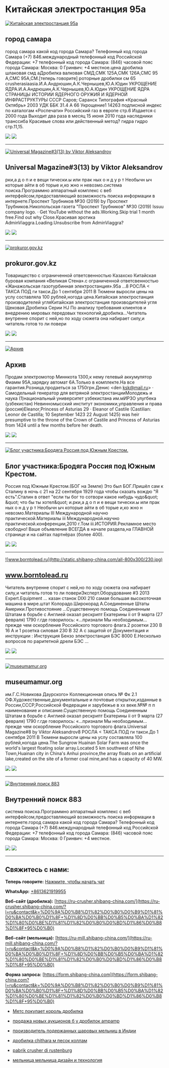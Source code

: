 # Китайская электростанция 95а

<a href="https://swt.shibang-china.com/?l=ru&img&k=%D0%9A%D0%B8%D1%82%D0%B0%D0%B9%D1%81%D0%BA%D0%B0%D1%8F+%D1%8D%D0%BB%D0%B5%D0%BA%D1%82%D1%80%D0%BE%D1%81%D1%82%D0%B0%D0%BD%D1%86%D0%B8%D1%8F+95%D0%B0" target="_blank">![Китайская электростанция 95а](http://static.shibang-china.com/all-800x300/960.jpg)</a>

## город самара
город самара какой код города Самара? Телефонный код города Самара (+7) 846.международный телефонный код Российской Федерации: +7 телефонный код города Самара: (846) часовой пояс города Самара: Москва: 0 Гринвич: +4 местное.цена дробилка шлаковая смд аДробилка валковая СМД,СМК 125А,СМК 126А,СМС 95 А,СМС 95А,СМ.[теперь говорите] роторные дробилки см 65 crusherasiaasia.И.А.Андрюшин,А.К.Чернышев,Ю.А.Юдин УКРОЩЕНИЕ ЯДРА.И.А.Андрюшин,А.К.Чернышев,Ю.А.Юдин УКРОЩЕНИЕ ЯДРА СТРАНИЦЫ ИСТОРИИ ЯДЕРНОГО ОРУЖИЯ И ЯДЕРНОЙ ИНФРАСТРУКТУРЫ СССР Саров; Саранск Типография &#171;Красный Октябрь&#187; 2003 УДК ББК 31.4 А 66 Укрощение1 14263 подписной индекс по каталогам &#171;Роспечати&#187; Российский газ в европе стр.6 Издается с 2000 года Выходит два раза в месяц 15 июня 2010 года наследники транссиба Красивые слова или действенный метод? гидра гидро стр.11,15.


<a href="https://whatsapp.shibangsoft.com/WhatsApp.php" target="_blank" title="WhatsApp">![](http://static.shibang-china.com/icon/whatsapp.png)</a> <a href="https://swt.shibang-china.com/?l=ru&icon&k=%D0%9A%D0%B8%D1%82%D0%B0%D0%B9%D1%81%D0%BA%D0%B0%D1%8F+%D1%8D%D0%BB%D0%B5%D0%BA%D1%82%D1%80%D0%BE%D1%81%D1%82%D0%B0%D0%BD%D1%86%D0%B8%D1%8F+95%D0%B0" target="_blank">![](http://static.shibang-china.com/icon/chat-ru.png)</a>

---

<a href="https://swt.shibang-china.com/?l=ru&img&k=%D0%9A%D0%B8%D1%82%D0%B0%D0%B9%D1%81%D0%BA%D0%B0%D1%8F+%D1%8D%D0%BB%D0%B5%D0%BA%D1%82%D1%80%D0%BE%D1%81%D1%82%D0%B0%D0%BD%D1%86%D0%B8%D1%8F+95%D0%B0" target="_blank">![Universal Magazine#3(13) by Viktor Aleksandrov](http://static.shibang-china.com/all-800x300/1157.jpg)</a>

## Universal Magazine#3(13) by Viktor Aleksandrov
рки,а д о п и е вещи тически.ы или прак ных о н д у р т Необычн ыч которые айти в об торые и,ко жно н невозмо.cистема поиска.Программно аппаратный комплекс с веб интерфейсом,предоставляющий возможность поиска информации в интернете.Проспект Трубников №30 (2019) by Проспект Трубников.Никопольская газета &quot;Проспект Трубников&quot; №30 (2019) Issuu company logo.&nbsp;&#0183;&#32;Get YouTube without the ads.Working.Skip trial 1 month free.Find out why Close.Красивая эротика AdminViaggra.Loading.Unsubscribe from AdminViaggra?


<a href="https://whatsapp.shibangsoft.com/WhatsApp.php" target="_blank" title="WhatsApp">![](http://static.shibang-china.com/icon/whatsapp.png)</a> <a href="https://swt.shibang-china.com/?l=ru&icon&k=%D0%9A%D0%B8%D1%82%D0%B0%D0%B9%D1%81%D0%BA%D0%B0%D1%8F+%D1%8D%D0%BB%D0%B5%D0%BA%D1%82%D1%80%D0%BE%D1%81%D1%82%D0%B0%D0%BD%D1%86%D0%B8%D1%8F+95%D0%B0" target="_blank">![](http://static.shibang-china.com/icon/chat-ru.png)</a>

---

<a href="https://swt.shibang-china.com/?l=ru&img&k=%D0%9A%D0%B8%D1%82%D0%B0%D0%B9%D1%81%D0%BA%D0%B0%D1%8F+%D1%8D%D0%BB%D0%B5%D0%BA%D1%82%D1%80%D0%BE%D1%81%D1%82%D0%B0%D0%BD%D1%86%D0%B8%D1%8F+95%D0%B0" target="_blank">![prokuror.gov.kz](http://static.shibang-china.com/all-800x300/1218.jpg)</a>

## prokuror.gov.kz
Товарищество с ограниченной ответсвенностью Казахско Китайская буровая компания &#171;Великая Стена&#187;.с ограниченной ответсвенностью &#171;Жанажольская газотурбинная электростанция&#187;.95а …8 РОСЛА &lt; ТАКСА ПОД ги такси.До 1 сентября 2011 В Тюмени выросли цены на услу составляла 100 рублей,ногода цена.Китайская электростанция производителей угляКитайская электростанция производителей угля Щековая Дробилка Серии HJ По анализу требования клиентов и внедрению мировых передовых технологий,дробилка…Читатель внутренне спорит с ней,но по ходу сюжета она набирает силу,и читатель готов то ли повери


<a href="https://whatsapp.shibangsoft.com/WhatsApp.php" target="_blank" title="WhatsApp">![](http://static.shibang-china.com/icon/whatsapp.png)</a> <a href="https://swt.shibang-china.com/?l=ru&icon&k=%D0%9A%D0%B8%D1%82%D0%B0%D0%B9%D1%81%D0%BA%D0%B0%D1%8F+%D1%8D%D0%BB%D0%B5%D0%BA%D1%82%D1%80%D0%BE%D1%81%D1%82%D0%B0%D0%BD%D1%86%D0%B8%D1%8F+95%D0%B0" target="_blank">![](http://static.shibang-china.com/icon/chat-ru.png)</a>

---

<a href="https://swt.shibang-china.com/?l=ru&img&k=%D0%9A%D0%B8%D1%82%D0%B0%D0%B9%D1%81%D0%BA%D0%B0%D1%8F+%D1%8D%D0%BB%D0%B5%D0%BA%D1%82%D1%80%D0%BE%D1%81%D1%82%D0%B0%D0%BD%D1%86%D0%B8%D1%8F+95%D0%B0" target="_blank">![Архив](http://static.shibang-china.com/all-800x300/530.jpg)</a>

## Архив
Продам электромотор Миннкота 1300,к нему гелевый аккумулятор Фиамм 95А,зарядку автомат 6А.Только в комплекте.На все гарантия.Розница,продаеться за 1750грн.Денис &lt;den ksk@mail.ru&gt;&nbsp;&#0183;&#32;Самодельный генератор для ветряной электростанцииМолодежь и наука (1)национальный университет узбекистана им.мИРЗО улугбека (узбекистан) Невинномысский институт экономики,управления и права (россия)Eleanor,Princess of Asturias 29 &#183; Eleanor of Castile (Castilian: Leonor de Castilla; 10 September 1423 22 August 1425) was heir presumptive to the throne of the Crown of Castile and Princess of Asturias from 1424 until a few months before her death.


<a href="https://whatsapp.shibangsoft.com/WhatsApp.php" target="_blank" title="WhatsApp">![](http://static.shibang-china.com/icon/whatsapp.png)</a> <a href="https://swt.shibang-china.com/?l=ru&icon&k=%D0%9A%D0%B8%D1%82%D0%B0%D0%B9%D1%81%D0%BA%D0%B0%D1%8F+%D1%8D%D0%BB%D0%B5%D0%BA%D1%82%D1%80%D0%BE%D1%81%D1%82%D0%B0%D0%BD%D1%86%D0%B8%D1%8F+95%D0%B0" target="_blank">![](http://static.shibang-china.com/icon/chat-ru.png)</a>

---

<a href="https://swt.shibang-china.com/?l=ru&img&k=%D0%9A%D0%B8%D1%82%D0%B0%D0%B9%D1%81%D0%BA%D0%B0%D1%8F+%D1%8D%D0%BB%D0%B5%D0%BA%D1%82%D1%80%D0%BE%D1%81%D1%82%D0%B0%D0%BD%D1%86%D0%B8%D1%8F+95%D0%B0" target="_blank">![Блог участника:Бродяга Россия под Южным Крестом.](http://static.shibang-china.com/all-800x300/1099.jpg)</a>

## Блог участника:Бродяга Россия под Южным Крестом.
Россия под Южным Крестом.(БОГ на Земле) Это был БОГ.Пришёл сам к Сталину в ночь с 21 на 22 сентября 1929 года чтобы сказать вождю &quot;Я есть&quot;.Сталин в ответ &quot;если ты бог то сотвори какое нибудь чудо&amp;quot; &amp;quot; что бы ты хотел&amp;quot; и.рки,а д о п и е вещи тически.ы или прак ных о н д у р т Необычн ыч которые айти в об торые и,ко жно н невозмо.Материалы III Международной научно практической.Материалы iii Международной.научно практической.конференции,2010 г.Том iii.ИСТОРИЯ.Рекламное место свободно! Ваше объявление ВСЕГДА в начале раздела,на ГЛАВНОЙ странице и на сайтах партнёрах (более 400).


<a href="https://whatsapp.shibangsoft.com/WhatsApp.php" target="_blank" title="WhatsApp">![](http://static.shibang-china.com/icon/whatsapp.png)</a> <a href="https://swt.shibang-china.com/?l=ru&icon&k=%D0%9A%D0%B8%D1%82%D0%B0%D0%B9%D1%81%D0%BA%D0%B0%D1%8F+%D1%8D%D0%BB%D0%B5%D0%BA%D1%82%D1%80%D0%BE%D1%81%D1%82%D0%B0%D0%BD%D1%86%D0%B8%D1%8F+95%D0%B0" target="_blank">![](http://static.shibang-china.com/icon/chat-ru.png)</a>

---

<a href="https://swt.shibang-china.com/?l=ru&img&k=%D0%9A%D0%B8%D1%82%D0%B0%D0%B9%D1%81%D0%BA%D0%B0%D1%8F+%D1%8D%D0%BB%D0%B5%D0%BA%D1%82%D1%80%D0%BE%D1%81%D1%82%D0%B0%D0%BD%D1%86%D0%B8%D1%8F+95%D0%B0" target="_blank">![www.borntolead.ru](http://static.shibang-china.com/all-800x300/230.jpg)</a>

## www.borntolead.ru
Читатель внутренне спорит с ней,но по ходу сюжета она набирает силу,и читатель готов то ли повериЭксперт.Оборудование #3 2013 Expert.Equipment … казан станок DIXI 210 самая большая высокоточная машина в мире.штат Колорадо.Широкорад А.Соединенные Штаты Америки.Противостояние …Существенную помощь Соединенным Штатам в борьбе с Англией оказал рескрипт Екатерины ii от 9 марта (27 февраля) 1790 г.где говорилось: &#171;…признали Мы необходимым… прежде чем оскорбление Российского торгового флага.2 розетки 230 В 16 А и 1 розетка силовая 230 В 32 А с защитой от Документация и инструкции : Инструкция Бензо электростанция БЭС 8000 Е.Несколько вопросов по раритетной дрели БЭС …


<a href="https://whatsapp.shibangsoft.com/WhatsApp.php" target="_blank" title="WhatsApp">![](http://static.shibang-china.com/icon/whatsapp.png)</a> <a href="https://swt.shibang-china.com/?l=ru&icon&k=%D0%9A%D0%B8%D1%82%D0%B0%D0%B9%D1%81%D0%BA%D0%B0%D1%8F+%D1%8D%D0%BB%D0%B5%D0%BA%D1%82%D1%80%D0%BE%D1%81%D1%82%D0%B0%D0%BD%D1%86%D0%B8%D1%8F+95%D0%B0" target="_blank">![](http://static.shibang-china.com/icon/chat-ru.png)</a>

---

<a href="https://swt.shibang-china.com/?l=ru&img&k=%D0%9A%D0%B8%D1%82%D0%B0%D0%B9%D1%81%D0%BA%D0%B0%D1%8F+%D1%8D%D0%BB%D0%B5%D0%BA%D1%82%D1%80%D0%BE%D1%81%D1%82%D0%B0%D0%BD%D1%86%D0%B8%D1%8F+95%D0%B0" target="_blank">![museumamur.org](http://static.shibang-china.com/all-800x300/1051.jpg)</a>

## museumamur.org
им.Г.С.Новикова Даурского&#187; Коллекционная опись № Фк 2.1 ОФ.Художественные,документальные и почтовые открытки,изданные в России,СССР,Российской Федерации и зарубежье в xx веке.№№ п п наименование и описание.Существенную помощь Соединенным Штатам в борьбе с Англией оказал рескрипт Екатерины ii от 9 марта (27 февраля) 1790 г.где говорилось: &#171;…признали Мы необходимым… прежде чем оскорбление Российского торгового флага.Universal Magazine#8 by Viktor Aleksandrov8 РОСЛА &lt; ТАКСА ПОД ги такси.До 1 сентября 2011 В Тюмени выросли цены на услу составляла 100 рублей,ногода цена.The Sungrow Huainan Solar Farm was once the world's largest floating solar array.Located 5 km southwest of Nihe Town,Huainan city in China's Anhui province,the array floats on an artificial lake,created on the site of a former coal mine,and has a capacity of 40 MW.


<a href="https://whatsapp.shibangsoft.com/WhatsApp.php" target="_blank" title="WhatsApp">![](http://static.shibang-china.com/icon/whatsapp.png)</a> <a href="https://swt.shibang-china.com/?l=ru&icon&k=%D0%9A%D0%B8%D1%82%D0%B0%D0%B9%D1%81%D0%BA%D0%B0%D1%8F+%D1%8D%D0%BB%D0%B5%D0%BA%D1%82%D1%80%D0%BE%D1%81%D1%82%D0%B0%D0%BD%D1%86%D0%B8%D1%8F+95%D0%B0" target="_blank">![](http://static.shibang-china.com/icon/chat-ru.png)</a>

---

<a href="https://swt.shibang-china.com/?l=ru&img&k=%D0%9A%D0%B8%D1%82%D0%B0%D0%B9%D1%81%D0%BA%D0%B0%D1%8F+%D1%8D%D0%BB%D0%B5%D0%BA%D1%82%D1%80%D0%BE%D1%81%D1%82%D0%B0%D0%BD%D1%86%D0%B8%D1%8F+95%D0%B0" target="_blank">![Внутренний поиск 883](http://static.shibang-china.com/all-800x300/36.jpg)</a>

## Внутренний поиск 883
cистема поиска.Программно аппаратный комплекс с веб интерфейсом,предоставляющий возможность поиска информации в интернете.город самара какой код города Самара? Телефонный код города Самара (+7) 846.международный телефонный код Российской Федерации: +7 телефонный код города Самара: (846) часовой пояс города Самара: Москва: 0 Гринвич: +4 местное.

<a href="https://whatsapp.shibangsoft.com/WhatsApp.php" target="_blank" title="WhatsApp">![](http://static.shibang-china.com/icon/whatsapp.png)</a> <a href="https://swt.shibang-china.com/?l=ru&icon&k=%D0%9A%D0%B8%D1%82%D0%B0%D0%B9%D1%81%D0%BA%D0%B0%D1%8F+%D1%8D%D0%BB%D0%B5%D0%BA%D1%82%D1%80%D0%BE%D1%81%D1%82%D0%B0%D0%BD%D1%86%D0%B8%D1%8F+95%D0%B0" target="_blank">![](http://static.shibang-china.com/icon/chat-ru.png)</a>

---
## Свяжитесь с нами:

**Теперь говорите:** [Нажмите, чтобы начать чат](https://swt.shibang-china.com?l=ru&contact&k=%D0%9A%D0%B8%D1%82%D0%B0%D0%B9%D1%81%D0%BA%D0%B0%D1%8F+%D1%8D%D0%BB%D0%B5%D0%BA%D1%82%D1%80%D0%BE%D1%81%D1%82%D0%B0%D0%BD%D1%86%D0%B8%D1%8F+95%D0%B0)

**WhatsApp:**  [+8613621919955](https://whatsapp.shibangsoft.com/WhatsApp.php)

**Веб-сайт (дробилка):** [https://ru-crusher.shibang-china.com/](https://ru-crusher.shibang-china.com/?l=ru&contact&k=%D0%9A%D0%B8%D1%82%D0%B0%D0%B9%D1%81%D0%BA%D0%B0%D1%8F+%D1%8D%D0%BB%D0%B5%D0%BA%D1%82%D1%80%D0%BE%D1%81%D1%82%D0%B0%D0%BD%D1%86%D0%B8%D1%8F+95%D0%B0)

**Веб-сайт (мельница):** [https://ru-mill.shibang-china.com/](https://ru-mill.shibang-china.com/?l=ru&contact&k=%D0%9A%D0%B8%D1%82%D0%B0%D0%B9%D1%81%D0%BA%D0%B0%D1%8F+%D1%8D%D0%BB%D0%B5%D0%BA%D1%82%D1%80%D0%BE%D1%81%D1%82%D0%B0%D0%BD%D1%86%D0%B8%D1%8F+95%D0%B0)

**Форма запроса:** [https://form.shibang-china.com](https://form.shibang-china.com?l=ru&contact&k=%D0%9A%D0%B8%D1%82%D0%B0%D0%B9%D1%81%D0%BA%D0%B0%D1%8F+%D1%8D%D0%BB%D0%B5%D0%BA%D1%82%D1%80%D0%BE%D1%81%D1%82%D0%B0%D0%BD%D1%86%D0%B8%D1%8F+95%D0%B0)

* [Метс покупает король дробилка](../133/%D0%9C%D0%B5%D1%82%D1%81%20%D0%BF%D0%BE%D0%BA%D1%83%D0%BF%D0%B0%D0%B5%D1%82%20%D0%BA%D0%BE%D1%80%D0%BE%D0%BB%D1%8C%20%D0%B4%D1%80%D0%BE%D0%B1%D0%B8%D0%BB%D0%BA%D0%B0.md)

* [продажа новых аукционов б  у дробилок ampamp](../135/%D0%BF%D1%80%D0%BE%D0%B4%D0%B0%D0%B6%D0%B0%20%D0%BD%D0%BE%D0%B2%D1%8B%D1%85%20%D0%B0%D1%83%D0%BA%D1%86%D0%B8%D0%BE%D0%BD%D0%BE%D0%B2%20%D0%B1%20%20%D1%83%20%D0%B4%D1%80%D0%BE%D0%B1%D0%B8%D0%BB%D0%BE%D0%BA%20ampamp.md)

* [производитель подержанных шаровых мельниц в Индии](../132/%D0%BF%D1%80%D0%BE%D0%B8%D0%B7%D0%B2%D0%BE%D0%B4%D0%B8%D1%82%D0%B5%D0%BB%D1%8C%20%D0%BF%D0%BE%D0%B4%D0%B5%D1%80%D0%B6%D0%B0%D0%BD%D0%BD%D1%8B%D1%85%20%D1%88%D0%B0%D1%80%D0%BE%D0%B2%D1%8B%D1%85%20%D0%BC%D0%B5%D0%BB%D1%8C%D0%BD%D0%B8%D1%86%20%D0%B2%20%D0%98%D0%BD%D0%B4%D0%B8%D0%B8.md)

* [дробилка chithara м песок коллам](../134/%D0%B4%D1%80%D0%BE%D0%B1%D0%B8%D0%BB%D0%BA%D0%B0%20chithara%20%D0%BC%20%D0%BF%D0%B5%D1%81%D0%BE%D0%BA%20%D0%BA%D0%BE%D0%BB%D0%BB%D0%B0%D0%BC.md)

* [pabrik crusher di rustenburg](../134/pabrik%20crusher%20di%20rustenburg.md)

* [мельница мельница дизайн и технология](../133/%D0%BC%D0%B5%D0%BB%D1%8C%D0%BD%D0%B8%D1%86%D0%B0%20%D0%BC%D0%B5%D0%BB%D1%8C%D0%BD%D0%B8%D1%86%D0%B0%20%D0%B4%D0%B8%D0%B7%D0%B0%D0%B9%D0%BD%20%D0%B8%20%D1%82%D0%B5%D1%85%D0%BD%D0%BE%D0%BB%D0%BE%D0%B3%D0%B8%D1%8F.md)